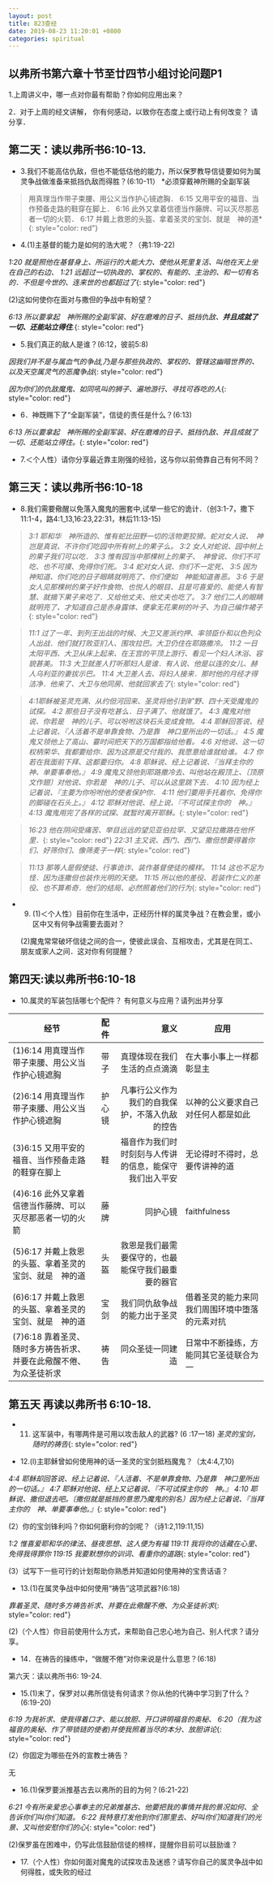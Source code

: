 ```yaml
---
layout: post
title: 823查经
date: 2019-08-23 11:20:01 +0800
categories: spiritual
---
```


## 以弗所书第六章十节至廿四节小组讨论问题P1
1.上周讲义中，哪一点对你最有帮助？你如何应用出来？

2．对于上周的经文讲解， 你有何感动，以致你在态度上或行动上有何改变？ 请分享．

## 第二天：读以弗所书6:10-13.
* 3.我们不能高估仇敌，但也不能低估他的能力，所以保罗教导信徒要如何为属灵争战做淮备来抵挡仇敌而得胜？(6:10-11）
*必须穿戴神所赐的全副军装
> 用真理当作带子束腰、用公义当作护心镜遮胸．
6:15	又用平安的福音、当作预备走路的鞋穿在脚上．
6:16	此外又拿着信德当作藤牌、可以灭尽那恶者一切的火箭．
6:17	并戴上救恩的头盔、拿着圣灵的宝剑、就是　神的道*{: style="color: red"}

* 4.(1)主基督的能力是如何的浩大呢？（弗1:19-22)

*1:20	就是照他在基督身上、所运行的大能大力、使他从死里复活、叫他在天上坐在自己的右边、
1:21	远超过一切执政的、掌权的、有能的、主治的、和一切有名的．不但是今世的、连来世的也都超过了*{: style="color: red"}

(2)这如何使你在面对与撒但的争战中有盼望？

*6:13	所以要拿起　神所赐的全副军装、好在磨难的日子、抵挡仇敌、**并且成就了一切、还能站立得住**.*{: style="color: red"}

* 5.我们真正的敌人是谁？(6:12，彼前5:8)

*因我们并不是与属血气的争战,乃是与那些执政的、掌权的、管辖这幽暗世界的、以及天空属灵气的恶魔争战*{: style="color: red"}

*因为你们的仇敌魔鬼、如同吼叫的狮子、遍地游行、寻找可吞吃的人*{: style="color: red"}

* 6．神既赐下了“全副军装”，信徒的责任是什么？(6:13)

*6:13	所以要拿起　神所赐的全副军装、好在磨难的日子、抵挡仇敌、并且成就了一切、还能站立得住。*{: style="color: red"}

* 7.＜个人性）请你分享最近靠主刚强的经验，这与你以前倚靠自己有何不同？


## 第三天：读以弗所书6:10-18

* 8.我们需要儆醒以免落入魔鬼的圈套中,试举一些它的诡计．（创3:1-7，撒下11:1-4，路4:1_13,16:23,22:31，林后11:13-15)


> *3:1 耶和华　神所造的、惟有蛇比田野一切的活物更狡猾。蛇对女人说、　神岂是真说、不许你们吃园中所有树上的果子么。
3:2	女人对蛇说、园中树上的果子我们可以吃．
3:3	惟有园当中那棵树上的果子、　神曾说、你们不可吃、也不可摸、免得你们死。
3:4	蛇对女人说、你们不一定死、
3:5	因为　神知道、你们吃的日子眼睛就明亮了、你们便如　神能知道善恶。
3:6	于是女人见那棵树的果子好作食物、也悦人的眼目、且是可喜爱的、能使人有智慧、就摘下果子来吃了．又给他丈夫、他丈夫也吃了。
3:7	他们二人的眼睛就明亮了、才知道自己是赤身露体、便拿无花果树的叶子、为自己编作裙子*{: style="color: red"}

> *11:1	过了一年、到列王出战的时候、大卫又差派约押、率领臣仆和以色列众人出战．他们就打败亚扪人、围攻拉巴。大卫仍住在耶路撒冷。
11:2	一日太阳平西、大卫从床上起来、在王宫的平顶上游行、看见一个妇人沐浴、容貌甚美。
11:3	大卫就差人打听那妇人是谁．有人说、他是以连的女儿、赫人乌利亚的妻拔示巴。
11:4	大卫差人去、将妇人接来．那时他的月经才得洁净．他来了、大卫与他同房、他就回家去了*{: style="color: red"}

> *4:1耶稣被圣灵充满、从约但河回来、圣灵将他引到旷野、四十天受魔鬼的试探。
4:2	那些日子没有吃甚么．日子满了、他就饿了。
4:3	魔鬼对他说、你若是　神的儿子、可以吩咐这块石头变成食物。
4:4	耶稣回答说、经上记着说、『人活着不是单靠食物、乃是靠　神口里所出的一切话。』
4:5	魔鬼又领他上了高山、霎时间把天下的万国都指给他看。
4:6	对他说、这一切权柄荣华、我都要给你．因为这原是交付我的、我愿意给谁就给谁。
4:7	你若在我面前下拜、这都要归你。
4:8	耶稣说、经上记着说、『当拜主你的　神、单要事奉他。』
4:9	魔鬼又领他到耶路撒冷去、叫他站在殿顶上、〔顶原文作翅〕对他说、你若是　神的儿子、可以从这里跳下去．
4:10	因为经上记着说、『主要为你吩咐他的使者保护你．
4:11	他们要用手托着你、免得你的脚碰在石头上。』
4:12	耶稣对他说、经上说、『不可试探主你的　神。』
4:13	魔鬼用完了各样的试探、就暂时离开耶稣。*{: style="color: red"}

> *16:23	他在阴间受痛苦、举目远远的望见亚伯拉罕、又望见拉撒路在他怀里．*{: style="color: red"}
> *22:31	主又说、西门、西门、撒但想要得着你们、好筛你们、像筛麦子一样*{: style="color: red"}


> *11:13	那等人是假使徒、行事诡诈、装作基督使徒的模样。
11:14	这也不足为怪．因为连撒但也装作光明的天使。
11:15	所以他的差役、若装作仁义的差役、也不算希奇．他们的结局、必然照着他们的行为*{: style="color: red"}

* 9. (1)＜个人性）目前你在生活中，正经历什样的属灵争战？在教会里，或小区中又有何争战需要去面对？


  (2)魔鬼常常破坏信徒之间的合一，使彼此误会、互相攻击，尤其是在同工、朋友或家人之间．这对你有何提醒？


## 第四天:读以弗所书6:10-18
* 10.属灵的军装包括哪七个配件？ 有何意义与应用？请列出并分享 

经节 | 配件 | 意义 | 应用
--------------|:-----:|-----:| ---- 
(1)6:14 用真理当作带子束腰、用公义当作护心镜遮胸|带子|真理体现在我们生活的点点滴滴|在大事小事上一样都彰显主
(2)6:14 用真理当作带子束腰、用公义当作护心镜遮胸| 护心镜|凡事行公义作为我们的自我保护，不落入仇敌的控告|以神的公义要求自己对任何人都是如此
(3)6:15 又用平安的福音、当作预备走路的鞋穿在脚上|鞋 |福音作为我们时时刻刻与人传讲的信息，能保守我们出入平安|无论得时不得时，总要传讲神的道
(4)6:16 此外又拿着信德当作藤牌、可以灭尽那恶者一切的火箭| 藤牌|同护心镜|faithfulness
(5)6:17 并戴上救恩的头盔、拿着圣灵的宝剑、就是　神的道| 头盔|救恩是我们最需要保守的，也最能保守我们最重要的器官|
(6)6:17 并戴上救恩的头盔、拿着圣灵的宝剑、就是　神的道| 宝剑|我们同仇敌争战的能力出于圣灵|借着圣灵的能力来同我们周围环境中堕落的元素对抗
(7)6:18 靠着圣灵、随时多方祷告祈求、并要在此儆醒不倦、为众圣徒祈求| 祷告|同众圣徒一同建造|日常中不断操练，方能同其它圣徒联合为一


## 第五天 再读以弗所书 6:10-18. 

* 11. 这军装中，有哪两件是可用以攻击敌人的武器? (6 :17一18) 
*圣灵的宝剑，随时的祷告*{: style="color: red"}

* 12.(l)主耶稣曾如何使用神的话一圣灵的宝剑抵档魔鬼？（太4:4,7,10) 

*4:4	耶稣却回答说、经上记着说、『人活着、不是单靠食物、乃是靠　神口里所出的一切话。』
4:7	耶稣对他说、经上又记着说、『不可试探主你的　神。』
4:10 耶稣说、撒但退去吧。〔撒但就是抵挡的意思乃魔鬼的别名〕因为经上记着说、『当拜主你的　神、单要事奉他。』*{: style="color: red"}

(2）你的宝剑锋利吗？你如何磨利你的剑呢？（诗1:2,119:11,15) 

*1:2	惟喜爱耶和华的律法、昼夜思想、这人便为有福
119:11	我将你的话藏在心里、免得我得罪你
119:15	我要默想你的训词、看重你的道路*{: style="color: red"}

(3）试写下一些可行的计划帮助你熟悉并知道如何使用神的宝贵话语？ 

* 13.(1)在属灵争战中如何使用“祷告”这项武器?(6:18) 

*靠着圣灵、随时多方祷告祈求、并要在此儆醒不倦、为众圣徒祈求*{: style="color: red"}

(2)（个人性）你目前使用什么方式，来帮助自己忠心地为自己、别人代求？请分享。 

* 14．在祷告的操练中，“做醒不倦”对你来说是什么意思？(6:18) 

第六天：读以弗所书6: 19-24.
* 15.(1)末了，保罗对以弗所信徒有何请求？你从他的代祷中学习到了什么？(6:19-20)

*6:19 为我祈求、使我得着口才、能以放胆、开口讲明福音的奥秘、
6:20（我为这福音的奥秘、作了带锁链的使者)并使我照着当尽的本分、放胆讲论*{: style="color: red"}

(2）你固定为哪些在外的宣教士祷告？ 

无

* 16.(1)保罗要派推基古去以弗所的目的为何？(6:21-22) 

*6:21	今有所亲爱忠心事奉主的兄弟推基古、他要把我的事情并我的景况如何、全告诉你们叫你们知道。
6:22	我特意打发他到你们那里去、好叫你们知道我们的光景、又叫他安慰你们的心*{: style="color: red"}

(2)保罗虽在困难中，仍写此信鼓励信徒的榜样，提醒你目前可以鼓励谁？ 

* 17.（个人性）你如何面对魔鬼的试探攻击及迷惑？请写你自己的属灵争战中如何得胜，或失败的经过

